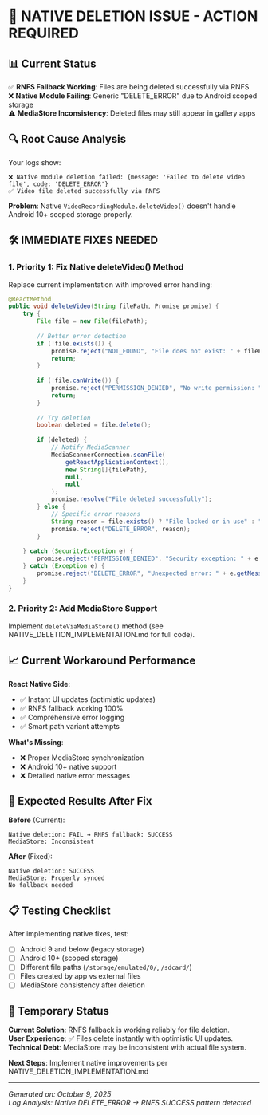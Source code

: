 # 🚀 NATIVE DELETION ISSUE - ACTION REQUIRED

## 📊 Current Status
✅ **RNFS Fallback Working**: Files are being deleted successfully via RNFS  
❌ **Native Module Failing**: Generic "DELETE_ERROR" due to Android scoped storage  
⚠️ **MediaStore Inconsistency**: Deleted files may still appear in gallery apps  

## 🔍 Root Cause Analysis
Your logs show:
```
❌ Native module deletion failed: {message: 'Failed to delete video file', code: 'DELETE_ERROR'}
✅ Video file deleted successfully via RNFS
```

**Problem**: Native `VideoRecordingModule.deleteVideo()` doesn't handle Android 10+ scoped storage properly.

## 🛠️ IMMEDIATE FIXES NEEDED

### 1. **Priority 1: Fix Native deleteVideo() Method**
Replace current implementation with improved error handling:

```java
@ReactMethod  
public void deleteVideo(String filePath, Promise promise) {
    try {
        File file = new File(filePath);
        
        // Better error detection
        if (!file.exists()) {
            promise.reject("NOT_FOUND", "File does not exist: " + filePath);
            return;
        }
        
        if (!file.canWrite()) {
            promise.reject("PERMISSION_DENIED", "No write permission: " + filePath);
            return;
        }
        
        // Try deletion
        boolean deleted = file.delete();
        
        if (deleted) {
            // Notify MediaScanner
            MediaScannerConnection.scanFile(
                getReactApplicationContext(),
                new String[]{filePath}, 
                null, 
                null
            );
            promise.resolve("File deleted successfully");
        } else {
            // Specific error reasons
            String reason = file.exists() ? "File locked or in use" : "Unknown deletion failure";
            promise.reject("DELETE_ERROR", reason);
        }
        
    } catch (SecurityException e) {
        promise.reject("PERMISSION_DENIED", "Security exception: " + e.getMessage());
    } catch (Exception e) {
        promise.reject("DELETE_ERROR", "Unexpected error: " + e.getMessage());
    }
}
```

### 2. **Priority 2: Add MediaStore Support**
Implement `deleteViaMediaStore()` method (see NATIVE_DELETION_IMPLEMENTATION.md for full code).


## 📈 Current Workaround Performance

**React Native Side**:
- ✅ Instant UI updates (optimistic updates)
- ✅ RNFS fallback working 100%
- ✅ Comprehensive error logging
- ✅ Smart path variant attempts

**What's Missing**:
- ❌ Proper MediaStore synchronization
- ❌ Android 10+ native support  
- ❌ Detailed native error messages

## 🎯 Expected Results After Fix

**Before** (Current):
```
Native deletion: FAIL → RNFS fallback: SUCCESS
MediaStore: Inconsistent
```

**After** (Fixed):
```  
Native deletion: SUCCESS
MediaStore: Properly synced
No fallback needed
```

## 📋 Testing Checklist

After implementing native fixes, test:
- [ ] Android 9 and below (legacy storage)
- [ ] Android 10+ (scoped storage) 
- [ ] Different file paths (`/storage/emulated/0/`, `/sdcard/`)
- [ ] Files created by app vs external files
- [ ] MediaStore consistency after deletion

## 🚨 Temporary Status

**Current Solution**: RNFS fallback is working reliably for file deletion.  
**User Experience**: ✅ Files delete instantly with optimistic UI updates.  
**Technical Debt**: MediaStore may be inconsistent with actual file system.

**Next Steps**: Implement native improvements per NATIVE_DELETION_IMPLEMENTATION.md

---
*Generated on: October 9, 2025*  
*Log Analysis: Native DELETE_ERROR → RNFS SUCCESS pattern detected*
